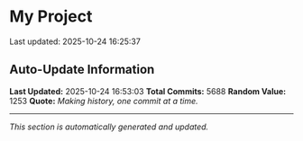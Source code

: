 # My Project


Last updated: 2025-10-24 16:25:37































































































































































































































































































































































































































































































































































































































































































































































































































































































































































































































































































































































































































































































































































































































































































































































































































































































































































































































































































































































































































































































































































































































































































































































































































































































































































































































































































































































































































































































































































































































































































































































































































































































































































































































































































































































































































































































































































































































































































































































































































































































































































































































































































































































































































































































































































































































































































































































































































































































































































































































































































































































































































































































































































































































































































































































































































































































































































































































































































































































































































































































































































































































































































































## Auto-Update Information

**Last Updated:** 2025-10-24 16:53:03
**Total Commits:** 5688
**Random Value:** 1253
**Quote:** _Making history, one commit at a time._

---
_This section is automatically generated and updated._